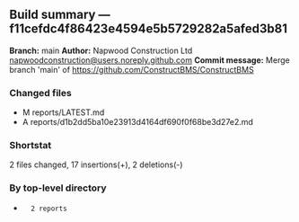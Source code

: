 ## Build summary — f11cefdc4f86423e4594e5b5729282a5afed3b81

**Branch:** main
**Author:** Napwood Construction Ltd <napwoodconstruction@users.noreply.github.com>
**Commit message:** Merge branch 'main' of https://github.com/ConstructBMS/ConstructBMS

### Changed files
 - M	reports/LATEST.md
 - A	reports/d1b2dd5ba10e23913d4164df690f0f68be3d27e2.md

### Shortstat
 2 files changed, 17 insertions(+), 2 deletions(-)

### By top-level directory
 -       2 reports
